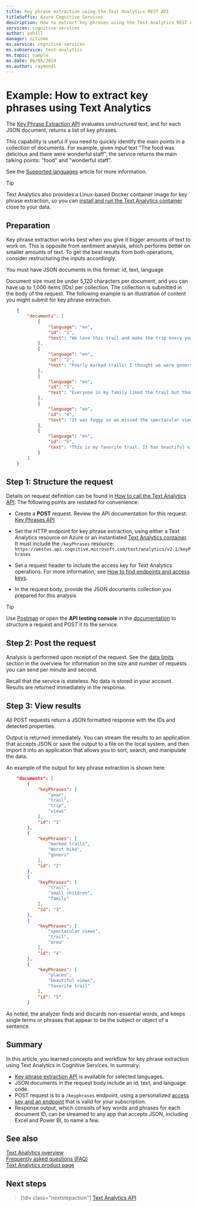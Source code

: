 ```yaml
---
title: Key phrase extraction using the Text Analytics REST API
titleSuffix: Azure Cognitive Services
description: How to extract key phrases using the Text Analytics REST API from Azure Cognitive services.
services: cognitive-services
author: aahill
manager: nitinme
ms.service: cognitive-services
ms.subservice: text-analytics
ms.topic: sample
ms.date: 06/05/2019
ms.author: raymondl
---
```


# Example: How to extract key phrases using Text Analytics

The [Key Phrase Extraction API](https://westcentralus.dev.cognitive.microsoft.com/docs/services/TextAnalytics-v2-1/operations/56f30ceeeda5650db055a3c6) evaluates unstructured text, and for each JSON document, returns a list of key phrases. 

This capability is useful if you need to quickly identify the main points in a collection of documents. For example, given input text "The food was delicious and there were wonderful staff", the service returns the main talking points: "food" and "wonderful staff".

See the [Supported languages](../text-analytics-supported-languages.md) article for more information. 

> [!TIP]
> Text Analytics also provides a Linux-based Docker container image for key phrase extraction, so you can [install and run the Text Analytics container](text-analytics-how-to-install-containers.md) close to your data.

## Preparation

Key phrase extraction works best when you give it bigger amounts of text to work on. This is opposite from sentiment analysis, which performs better on smaller amounts of text. To get the best results from both operations, consider restructuring the inputs accordingly.

You must have JSON documents in this format: id, text, language

Document size must be under 5,120 characters per document, and you can have up to 1,000 items (IDs) per collection. The collection is submitted in the body of the request. The following example is an illustration of content you might submit for key phrase extraction.

```json
    {
        "documents": [
            {
                "language": "en",
                "id": "1",
                "text": "We love this trail and make the trip every year. The views are breathtaking and well worth the hike!"
            },
            {
                "language": "en",
                "id": "2",
                "text": "Poorly marked trails! I thought we were goners. Worst hike ever."
            },
            {
                "language": "en",
                "id": "3",
                "text": "Everyone in my family liked the trail but thought it was too challenging for the less athletic among us. Not necessarily recommended for small children."
            },
            {
                "language": "en",
                "id": "4",
                "text": "It was foggy so we missed the spectacular views, but the trail was ok. Worth checking out if you are in the area."
            },                
            {
                "language": "en",
                "id": "5",
                "text": "This is my favorite trail. It has beautiful views and many places to stop and rest"
            }
        ]
    }
```    
    
## Step 1: Structure the request

Details on request definition can be found in [How to call the Text Analytics API](text-analytics-how-to-call-api.md). The following points are restated for convenience:

+ Create a **POST** request. Review the API documentation for this request: [Key Phrases API](https://westcentralus.dev.cognitive.microsoft.com/docs/services/TextAnalytics-v2-1/operations/56f30ceeeda5650db055a3c6)

+ Set the HTTP endpoint for key phrase extraction, using either a Text Analytics resource on Azure or an instantiated [Text Analytics container](text-analytics-how-to-install-containers.md). It must include the `/keyPhrases` resource: `https://westus.api.cognitive.microsoft.com/text/analytics/v2.1/keyPhrases`

+ Set a request header to include the access key for Text Analytics operations. For more information, see [How to find endpoints and access keys](text-analytics-how-to-access-key.md).

+ In the request body, provide the JSON documents collection you prepared for this analysis

> [!Tip]
> Use [Postman](text-analytics-how-to-call-api.md) or open the **API testing console** in the [documentation](https://westcentralus.dev.cognitive.microsoft.com/docs/services/TextAnalytics-v2-1/operations/56f30ceeeda5650db055a3c6) to structure a request and POST it to the service.

## Step 2: Post the request

Analysis is performed upon receipt of the request. See the [data limits](../overview.md#data-limits) section in the overview for information on the size and number of requests you can send per minute and second.

Recall that the service is stateless. No data is stored in your account. Results are returned immediately in the response.

## Step 3: View results

All POST requests return a JSON formatted response with the IDs and detected properties.

Output is returned immediately. You can stream the results to an application that accepts JSON or save the output to a file on the local system, and then import it into an application that allows you to sort, search, and manipulate the data.

An example of the output for key phrase extraction is shown here:

```json
    "documents": [
        {
            "keyPhrases": [
                "year",
                "trail",
                "trip",
                "views"
            ],
            "id": "1"
        },
        {
            "keyPhrases": [
                "marked trails",
                "Worst hike",
                "goners"
            ],
            "id": "2"
        },
        {
            "keyPhrases": [
                "trail",
                "small children",
                "family"
            ],
            "id": "3"
        },
        {
            "keyPhrases": [
                "spectacular views",
                "trail",
                "area"
            ],
            "id": "4"
        },
        {
            "keyPhrases": [
                "places",
                "beautiful views",
                "favorite trail"
            ],
            "id": "5"
        }
```

As noted, the analyzer finds and discards non-essential words, and keeps single terms or phrases that appear to be the subject or object of a sentence. 

## Summary

In this article, you learned concepts and workflow for key phrase extraction using Text Analytics in Cognitive Services. In summary:

+ [Key phrase extraction API](https://westcentralus.dev.cognitive.microsoft.com/docs/services/TextAnalytics-v2-1/operations/56f30ceeeda5650db055a3c6) is available for selected languages.
+ JSON documents in the request body include an id, text, and language code.
+ POST request is to a `/keyphrases` endpoint, using a personalized [access key and an endpoint](text-analytics-how-to-access-key.md) that is valid for your subscription.
+ Response output, which consists of key words and phrases for each document ID, can be streamed to any app that accepts JSON, including Excel and Power BI, to name a few.

## See also 

 [Text Analytics overview](../overview.md)  
 [Frequently asked questions (FAQ)](../text-analytics-resource-faq.md)</br>
 [Text Analytics product page](//go.microsoft.com/fwlink/?LinkID=759712) 

## Next steps

> [!div class="nextstepaction"]
> [Text Analytics API](https://westus.dev.cognitive.microsoft.com/docs/services/TextAnalytics-V2-1/operations/56f30ceeeda5650db055a3c6)

